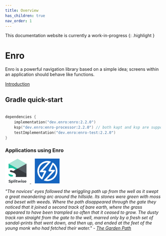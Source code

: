 ```yaml
---
title: Overview
has_children: true
nav_order: 1
---
```


This documentation website is currently a work-in-progress
{: .highlight } 

# Enro

Enro is a powerful navigation library based on a simple idea; screens within an application should behave like functions. 

[Introduction](./docs/introduction.md)

## Gradle quick-start
```kotlin

dependencies {
    implementation("dev.enro:enro:2.2.0")
    ksp("dev.enro:enro-processor:2.2.0") // both kapt and ksp are supported
    testImplementation("dev.enro:enro-test:2.2.0")
}

```

### Applications using Enro
<p>
    <a href="https://www.splitwise.com/">
        <img width="80px" src="./assets/splitwise-icon.png" />
    </a>
    &nbsp;&nbsp;
    <a href="https://play.google.com/store/apps/details?id=com.beyondbudget">
        <img width="80px" src="./assets/beyond-budget-icon.png" />
    </a>
</p>


*"The novices’ eyes followed the wriggling path up from the well as it swept a great meandering arc around the hillside. Its stones were green with moss and beset with weeds. Where the path disappeared through the gate they noticed that it joined a second track of bare earth, where the grass appeared to have been trampled so often that it ceased to grow. The dusty track ran straight from the gate to the well, marred only by a fresh set of sandal-prints that went down, and then up, and ended at the feet of the young monk who had fetched their water." - [The Garden Path](http://thecodelesscode.com/case/156)*
